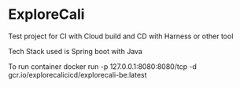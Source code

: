 # ExploreCali

Test project for CI with Cloud build and CD with Harness or other tool

Tech Stack used is Spring boot with Java


To run container docker run -p 127.0.0.1:8080:8080/tcp -d gcr.io/explorecalicicd/explorecali-be:latest